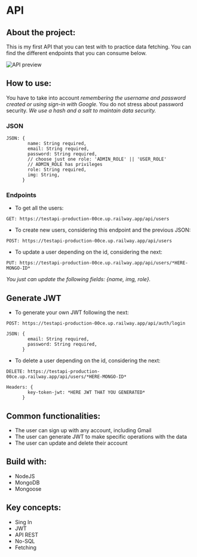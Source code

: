 # API

## About the project:

This is my first API that you can test with to practice data fetching. You can find the different endpoints that you can consume below.

![API preview](https://i.imgur.com/gMD1umo.png)

## How to use:

You have to take into account _remembering the username and password created or using sign-in with Google._ You do not stress about password security. _We use a hash and a salt to maintain data security._

### JSON

```
JSON: { 
        name: String required,
        email: String required,
        password: String required,
        // choose just one role: 'ADMIN_ROLE' || 'USER_ROLE'
        // ADMIN_ROLE has privileges
        role: String required,
        img: String,
      }
```

### Endpoints

- To get all the users:
```
GET: https://testapi-production-00ce.up.railway.app/api/users
```

- To create new users, considering this endpoint and the previous JSON:
```
POST: https://testapi-production-00ce.up.railway.app/api/users
```

- To update a user depending on the id, considering the next:
```
PUT: https://testapi-production-00ce.up.railway.app/api/users/*HERE-MONGO-ID*
```

_You just can update the following fields: {name, img, role}._

## Generate JWT

- To generate your own JWT following the next:
```
POST: https://testapi-production-00ce.up.railway.app/api/auth/login
```

```
JSON: { 
        email: String required,
        password: String required,
      }
```

- To delete a user depending on the id, considering the next:
```
DELETE: https://testapi-production-00ce.up.railway.app/api/users/*HERE-MONGO-ID*
```

```
Headers: { 
        key-token-jwt: *HERE JWT THAT YOU GENERATED*
      }
```

## Common functionalities:

- The user can sign up with any account, including Gmail
- The user can generate JWT to make specific operations with the data
- The user can update and delete their account

## Build with:

- NodeJS
- MongoDB
- Mongoose

## Key concepts:

- Sing In
- JWT
- API REST
- No-SQL
- Fetching